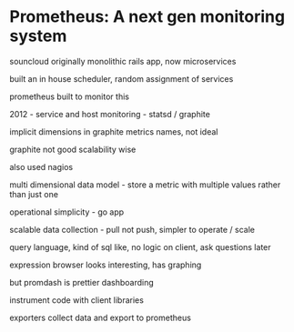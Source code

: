 # Prometheus: A next gen monitoring system

souncloud originally monolithic rails app, now microservices

built an in house scheduler, random assignment of services

prometheus built to monitor this

2012 - service and host monitoring - statsd / graphite

implicit dimensions in graphite metrics names, not ideal

graphite not good scalability wise

also used nagios

multi dimensional data model - store a metric with multiple values rather than
just one

operational simplicity - go app

scalable data collection - pull not push, simpler to operate / scale

query language, kind of sql like, no logic on client, ask questions later

expression browser looks interesting, has graphing

but promdash is prettier dashboarding

instrument code with client libraries

exporters collect data and export to prometheus

